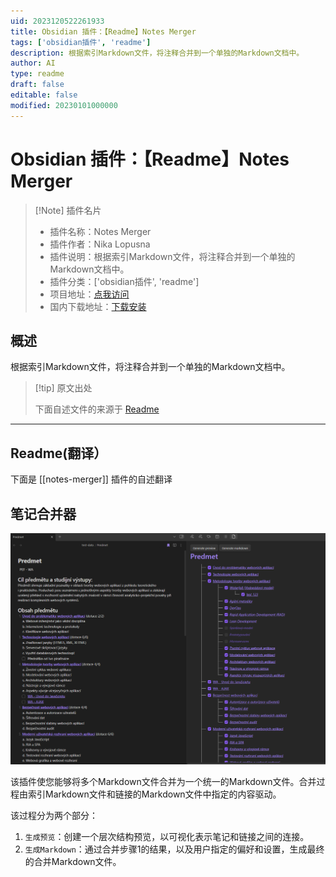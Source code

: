 ```yaml
---
uid: 2023120522261933
title: Obsidian 插件：【Readme】Notes Merger
tags: ['obsidian插件', 'readme']
description: 根据索引Markdown文件，将注释合并到一个单独的Markdown文档中。
author: AI
type: readme
draft: false
editable: false
modified: 20230101000000
---
```


# Obsidian 插件：【Readme】Notes Merger

> [!Note] 插件名片
> - 插件名称：Notes Merger
> - 插件作者：Nika Lopusna
> - 插件说明：根据索引Markdown文件，将注释合并到一个单独的Markdown文档中。
> - 插件分类：['obsidian插件', 'readme']
> - 项目地址：[点我访问](https://github.com/niffka/notes-merger)
> - 国内下载地址：[下载安装](https://pkmer.cn/products/plugin/pluginMarket/?notes-merger)

## 概述

根据索引Markdown文件，将注释合并到一个单独的Markdown文档中。



> [!tip] 原文出处
> 
>下面自述文件的来源于 [Readme](https://ghproxy.net/https://raw.githubusercontent.com/niffka/notes-merger/main/README.md)
> 

---

## Readme(翻译）

下面是 [[notes-merger]] 插件的自述翻译


## 笔记合并器
![笔记合并器预览](https://github.com/niffka/notes-merger/blob/main/src/img/generate_markdown.png)

该插件使您能够将多个Markdown文件合并为一个统一的Markdown文件。合并过程由索引Markdown文件和链接的Markdown文件中指定的内容驱动。

该过程分为两个部分：
1. `生成预览`：创建一个层次结构预览，以可视化表示笔记和链接之间的连接。
2. `生成Markdown`：通过合并步骤1的结果，以及用户指定的偏好和设置，生成最终的合并Markdown文件。



